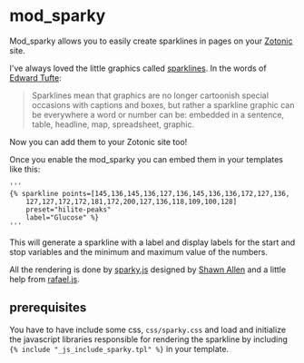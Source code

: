 mod_sparky
==========

Mod_sparky allows you to easily create sparklines in pages on your 
[Zotonic](http://zotonic.com) site.

I've always loved the little graphics called 
[sparklines](http://en.wikipedia.org/wiki/Sparkline). In the words of 
[Edward Tufte](http://www.edwardtufte.com/tufte/):

> Sparklines mean that graphics are no longer cartoonish special occasions 
> with captions and boxes, but rather a sparkline graphic can be everywhere a
> word or number can be: embedded in a sentence, table, headline, map,
> spreadsheet, graphic.

Now you can add them to your Zotonic site too!

Once you enable the mod_sparky you can embed them in your templates like this:

	'''
	{% sparkline points=[145,136,145,136,127,136,145,136,136,172,127,136,
		127,127,172,172,181,172,200,127,136,118,109,100,128] 
		preset="hilite-peaks"
		label="Glucose" %}
	'''

This will generate a sparkline with a label and display labels
for the start and stop variables and the minimum and maximum value of the 
numbers.

All the rendering is done by [sparky.js](http://prag.ma/code/sparky/) 
designed by [Shawn Allen](http://stamen.com/studio/shawn) and a little
help from [rafael.js](http://raphaeljs.com/).

prerequisites
-------------

You have to have include some css, ```css/sparky.css``` and load 
and initialize the javascript libraries responsible for rendering the 
sparkline by including ```{% include "_js_include_sparky.tpl" %}``` in
your template.


